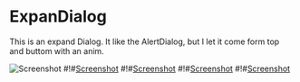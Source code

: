 # ExpanDialog
This is an expand Dialog. It like the AlertDialog, but I let it come form top and buttom with an anim. 

![Screenshot](https://github.com/XandyWang/ExpandDialog/raw/master/screenshot/s.jpg)
#!#[Screenshot](https://github.com/XandyWang/ExpandDialog/raw/master/screenshot/1.png)
#!#[Screenshot](https://github.com/XandyWang/ExpandDialog/raw/master/screenshot/2.png)
#!#[Screenshot](https://github.com/XandyWang/ExpandDialog/raw/master/screenshot/3.png)
#!#[Screenshot](https://github.com/XandyWang/ExpandDialog/raw/master/screenshot/4.png)
